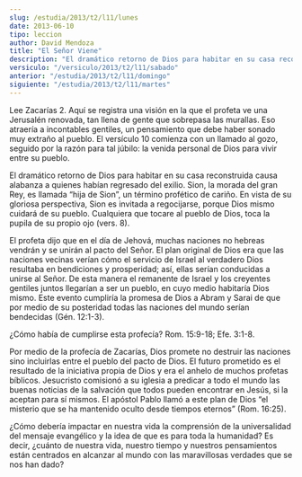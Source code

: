 ```yaml
---
slug: /estudia/2013/t2/l11/lunes
date: 2013-06-10
tipo: leccion
author: David Mendoza
title: "El Señor Viene"
description: "El dramático retorno de Dios para habitar en su casa reconstruida causa  alabanza a quienes habían regresado del exilio. Sion, la morada del gran Rey,  es llamada “hija de Sion”, un término profético de cariño. En vista de su  gloriosa perspectiva, Sion es invitada a regocijar..."
versiculo: "/versiculo/2013/t2/l11/sabado"
anterior: "/estudia/2013/t2/l11/domingo"
siguiente: "/estudia/2013/t2/l11/martes"
---
```


Lee Zacarías 2. Aquí se registra una visión en la que el profeta ve una Jerusalén renovada, tan llena de gente que sobrepasa las murallas. Eso atraería a incontables gentiles, un pensamiento que debe haber sonado muy extraño al pueblo. El versículo 10 comienza con un llamado al gozo, seguido por la razón para tal júbilo: la venida personal de Dios para vivir entre su pueblo.

El dramático retorno de Dios para habitar en su casa reconstruida causa alabanza a quienes habían regresado del exilio. Sion, la morada del gran Rey, es llamada “hija de Sion”, un término profético de cariño. En vista de su gloriosa perspectiva, Sion es invitada a regocijarse, porque Dios mismo cuidará de su pueblo. Cualquiera que tocare al pueblo de Dios, toca la pupila de su propio ojo (vers. 8).

El profeta dijo que en el día de Jehová, muchas naciones no hebreas vendrán y se unirán al pacto del Señor. El plan original de Dios era que las naciones vecinas verían cómo el servicio de Israel al verdadero Dios resultaba en bendiciones y prosperidad; así, ellas serían conducidas a unirse al Señor. De esta manera el remanente de Israel y los creyentes gentiles juntos llegarían a ser un pueblo, en cuyo medio habitaría Dios mismo. Este evento cumpliría la promesa de Dios a Abram y Sarai de que por medio de su posteridad todas las naciones del mundo serían bendecidas (Gén. 12:1-3).

¿Cómo había de cumplirse esta profecía? Rom. 15:9-18; Efe. 3:1-8.

Por medio de la profecía de Zacarías, Dios promete no destruir las naciones sino incluirlas entre el pueblo del pacto de Dios. El futuro prometido es el resultado de la iniciativa propia de Dios y era el anhelo de muchos profetas bíblicos. Jesucristo comisionó a su iglesia a predicar a todo el mundo las buenas noticias de la salvación que todos pueden encontrar en Jesús, si la aceptan para sí mismos. El apóstol Pablo llamó a este plan de Dios “el misterio que se ha mantenido oculto desde tiempos eternos” (Rom. 16:25).

¿Cómo debería impactar en nuestra vida la comprensión de la universalidad del mensaje evangélico y la idea de que es para toda la humanidad? Es decir, ¿cuánto de nuestra vida, nuestro tiempo y nuestros pensamientos están centrados en alcanzar al mundo con las maravillosas verdades que se nos han dado?
